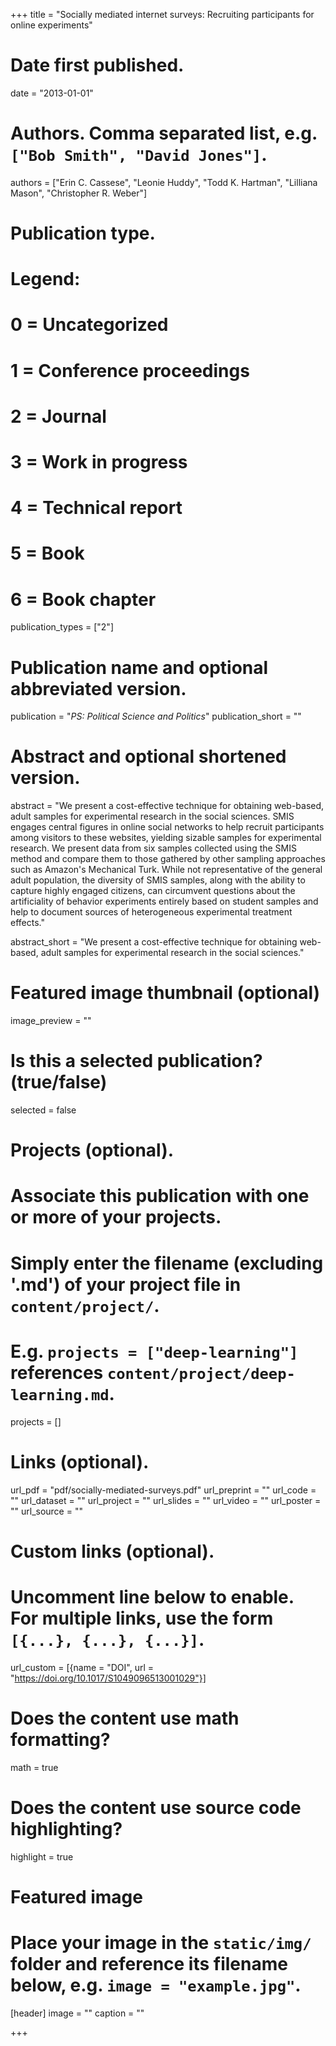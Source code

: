 +++
title = "Socially mediated internet surveys: Recruiting participants for online experiments"

# Date first published.
date = "2013-01-01"

# Authors. Comma separated list, e.g. `["Bob Smith", "David Jones"]`.
authors = ["Erin C. Cassese", "Leonie Huddy", "Todd K. Hartman", "Lilliana Mason", "Christopher R. Weber"]

# Publication type.
# Legend:
# 0 = Uncategorized
# 1 = Conference proceedings
# 2 = Journal
# 3 = Work in progress
# 4 = Technical report
# 5 = Book
# 6 = Book chapter
publication_types = ["2"]

# Publication name and optional abbreviated version.
publication = "*PS: Political Science and Politics*"
publication_short = ""

# Abstract and optional shortened version.
abstract = "We present a cost-effective technique for obtaining web-based, adult samples for experimental research in the social sciences. SMIS engages central figures in online social networks to help recruit participants among visitors to these websites, yielding sizable samples for experimental research. We present data from six samples collected using the SMIS method and compare them to those gathered by other sampling approaches such as Amazon's Mechanical Turk. While not representative of the general adult population, the diversity of SMIS samples, along with the ability to capture highly engaged citizens, can circumvent questions about the artificiality of behavior experiments entirely based on student samples and help to document sources of heterogeneous experimental treatment effects."

abstract_short = "We present a cost-effective technique for obtaining web-based, adult samples for experimental research in the social sciences."

# Featured image thumbnail (optional)
image_preview = ""

# Is this a selected publication? (true/false)
selected = false

# Projects (optional).
#   Associate this publication with one or more of your projects.
#   Simply enter the filename (excluding '.md') of your project file in `content/project/`.
#   E.g. `projects = ["deep-learning"]` references `content/project/deep-learning.md`.
projects = []

# Links (optional).
url_pdf = "pdf/socially-mediated-surveys.pdf"
url_preprint = ""
url_code = ""
url_dataset = ""
url_project = ""
url_slides = ""
url_video = ""
url_poster = ""
url_source = ""

# Custom links (optional).
#   Uncomment line below to enable. For multiple links, use the form `[{...}, {...}, {...}]`.
url_custom = [{name = "DOI", url = "https://doi.org/10.1017/S1049096513001029"}]

# Does the content use math formatting?
math = true

# Does the content use source code highlighting?
highlight = true

# Featured image
# Place your image in the `static/img/` folder and reference its filename below, e.g. `image = "example.jpg"`.
[header]
image = ""
caption = ""

+++
